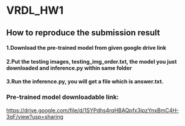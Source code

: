 # VRDL_HW1

## How to reproduce the submission result
#### 1.Download the pre-trained model from given google drive link
#### 2.Put the testing images, testing_img_order.txt, the model you just downloaded and inference.py within same folder
#### 3.Run the inference.py, you will get a file which is answer.txt.

### Pre-trained model downloadable link:
https://drive.google.com/file/d/1SYPdhs4rqHBAQpfx3jpzYnxBmC4H-3qF/view?usp=sharing
